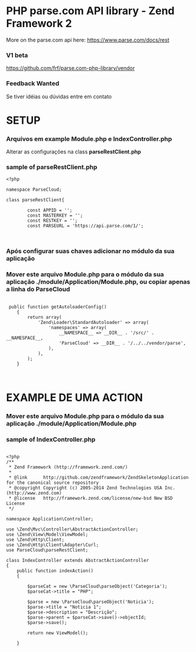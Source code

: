 PHP parse.com API library - Zend Framework 2
===========================
More on the parse.com api here: https://www.parse.com/docs/rest

### V1 beta ###
https://github.com/frf/parse.com-php-library/vendor

### Feedback Wanted ###

Se tiver idéias ou dúvidas entre em contato


SETUP
=========================

### Arquivos em example Module.php e IndexController.php ###


Alterar as configurações na class **parseRestClient.php**

### sample of parseRestClient.php ###

```
<?php

namespace ParseCloud;

class parseRestClient{

        const APPID = '';
        const MASTERKEY = '';
        const RESTKEY = '';
        const PARSEURL = 'https://api.parse.com/1/';
    


```

### Após configurar suas chaves adicionar no módulo da sua aplicação ###


### Mover este arquivo Module.php para o módulo da sua aplicação ./module/Application/Module.php, ou copiar apenas a linha do ParseCloud ### 

```

 public function getAutoloaderConfig()
    {
        return array(
            'Zend\Loader\StandardAutoloader' => array(
                'namespaces' => array(
                    __NAMESPACE__ => __DIR__ . '/src/' . __NAMESPACE__,
                    'ParseCloud' => __DIR__ . '/../../vendor/parse',
                ),
            ),
        );
    }

    
```


EXAMPLE DE UMA ACTION
=========================
### Mover este arquivo Module.php para o módulo da sua aplicação ./module/Application/Module.php ### 
### sample of IndexController.php ###

```

<?php
/**
 * Zend Framework (http://framework.zend.com/)
 *
 * @link      http://github.com/zendframework/ZendSkeletonApplication for the canonical source repository
 * @copyright Copyright (c) 2005-2014 Zend Technologies USA Inc. (http://www.zend.com)
 * @license   http://framework.zend.com/license/new-bsd New BSD License
 */

namespace Application\Controller;

use \Zend\Mvc\Controller\AbstractActionController;
use \Zend\View\Model\ViewModel;
use \Zend\Http\Client;
use \Zend\Http\Client\Adapter\Curl;
use ParseCloud\parseRestClient;

class IndexController extends AbstractActionController
{
    public function indexAction()
    {

        $parseCat = new \ParseCloud\parseObject('Categoria');
        $parseCat->title = "PHP";
        
        $parse = new \ParseCloud\parseObject('Noticia');
        $parse->title = "Noticia 1";
        $parse->description = "Descrição";
        $parse->parent = $parseCat->save()->objectId;
        $parse->save();
        
        return new ViewModel();
         
    }


```

